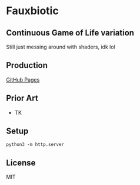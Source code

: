 # Fauxbiotic

## Continuous Game of Life variation

Still just messing around with shaders, idk lol

Production
----------

[GitHub Pages](https://jessechen.github.io/fauxbiotic/)

Prior Art
---------

* TK

Setup
-----

`python3 -m http.server`

License
-------

MIT